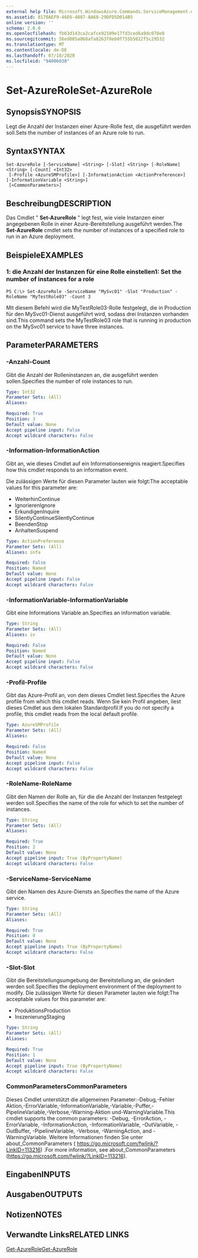 ```yaml
---
external help file: Microsoft.WindowsAzure.Commands.ServiceManagement.dll-Help.xml
ms.assetid: 8170AEF9-46E6-4087-8A68-29DFD5D014B5
online version: ''
schema: 2.0.0
ms.openlocfilehash: fb63d143ca2cafce92109e17fd3ced6a9dc070e8
ms.sourcegitcommit: 56ed085a868afa8263f8eb0f755b5822f5c29532
ms.translationtype: MT
ms.contentlocale: de-DE
ms.lasthandoff: 07/18/2020
ms.locfileid: "94006030"
---
```

# <span data-ttu-id="c7301-101">Set-AzureRole</span><span class="sxs-lookup"><span data-stu-id="c7301-101">Set-AzureRole</span></span>

## <span data-ttu-id="c7301-102">Synopsis</span><span class="sxs-lookup"><span data-stu-id="c7301-102">SYNOPSIS</span></span>
<span data-ttu-id="c7301-103">Legt die Anzahl der Instanzen einer Azure-Rolle fest, die ausgeführt werden soll.</span><span class="sxs-lookup"><span data-stu-id="c7301-103">Sets the number of instances of an Azure role to run.</span></span>

## <span data-ttu-id="c7301-104">Syntax</span><span class="sxs-lookup"><span data-stu-id="c7301-104">SYNTAX</span></span>

```
Set-AzureRole [-ServiceName] <String> [-Slot] <String> [-RoleName] <String> [-Count] <Int32>
 [-Profile <AzureSMProfile>] [-InformationAction <ActionPreference>] [-InformationVariable <String>]
 [<CommonParameters>]
```

## <span data-ttu-id="c7301-105">Beschreibung</span><span class="sxs-lookup"><span data-stu-id="c7301-105">DESCRIPTION</span></span>
<span data-ttu-id="c7301-106">Das Cmdlet " **Set-AzureRole** " legt fest, wie viele Instanzen einer angegebenen Rolle in einer Azure-Bereitstellung ausgeführt werden.</span><span class="sxs-lookup"><span data-stu-id="c7301-106">The **Set-AzureRole** cmdlet sets the number of instances of a specified role to run in an Azure deployment.</span></span>

## <span data-ttu-id="c7301-107">Beispiele</span><span class="sxs-lookup"><span data-stu-id="c7301-107">EXAMPLES</span></span>

### <span data-ttu-id="c7301-108">1: die Anzahl der Instanzen für eine Rolle einstellen</span><span class="sxs-lookup"><span data-stu-id="c7301-108">1: Set the number of instances for a role</span></span>
```
PS C:\> Set-AzureRole -ServiceName "MySvc01" -Slot "Production" -RoleName "MyTestRole03" -Count 3
```

<span data-ttu-id="c7301-109">Mit diesem Befehl wird die MyTestRole03-Rolle festgelegt, die in Production für den MySvc01-Dienst ausgeführt wird, sodass drei Instanzen vorhanden sind.</span><span class="sxs-lookup"><span data-stu-id="c7301-109">This command sets the MyTestRole03 role that is running in production on the MySvc01 service to have three instances.</span></span>

## <span data-ttu-id="c7301-110">Parameter</span><span class="sxs-lookup"><span data-stu-id="c7301-110">PARAMETERS</span></span>

### <span data-ttu-id="c7301-111">-Anzahl</span><span class="sxs-lookup"><span data-stu-id="c7301-111">-Count</span></span>
<span data-ttu-id="c7301-112">Gibt die Anzahl der Rolleninstanzen an, die ausgeführt werden sollen.</span><span class="sxs-lookup"><span data-stu-id="c7301-112">Specifies the number of role instances to run.</span></span>

```yaml
Type: Int32
Parameter Sets: (All)
Aliases: 

Required: True
Position: 3
Default value: None
Accept pipeline input: False
Accept wildcard characters: False
```

### <span data-ttu-id="c7301-113">-Information</span><span class="sxs-lookup"><span data-stu-id="c7301-113">-InformationAction</span></span>
<span data-ttu-id="c7301-114">Gibt an, wie dieses Cmdlet auf ein Informationsereignis reagiert.</span><span class="sxs-lookup"><span data-stu-id="c7301-114">Specifies how this cmdlet responds to an information event.</span></span>

<span data-ttu-id="c7301-115">Die zulässigen Werte für diesen Parameter lauten wie folgt:</span><span class="sxs-lookup"><span data-stu-id="c7301-115">The acceptable values for this parameter are:</span></span>

- <span data-ttu-id="c7301-116">Weiterhin</span><span class="sxs-lookup"><span data-stu-id="c7301-116">Continue</span></span>
- <span data-ttu-id="c7301-117">Ignorieren</span><span class="sxs-lookup"><span data-stu-id="c7301-117">Ignore</span></span>
- <span data-ttu-id="c7301-118">Erkundigen</span><span class="sxs-lookup"><span data-stu-id="c7301-118">Inquire</span></span>
- <span data-ttu-id="c7301-119">SilentlyContinue</span><span class="sxs-lookup"><span data-stu-id="c7301-119">SilentlyContinue</span></span>
- <span data-ttu-id="c7301-120">Beenden</span><span class="sxs-lookup"><span data-stu-id="c7301-120">Stop</span></span>
- <span data-ttu-id="c7301-121">Anhalten</span><span class="sxs-lookup"><span data-stu-id="c7301-121">Suspend</span></span>

```yaml
Type: ActionPreference
Parameter Sets: (All)
Aliases: infa

Required: False
Position: Named
Default value: None
Accept pipeline input: False
Accept wildcard characters: False
```

### <span data-ttu-id="c7301-122">-InformationVariable</span><span class="sxs-lookup"><span data-stu-id="c7301-122">-InformationVariable</span></span>
<span data-ttu-id="c7301-123">Gibt eine Informations Variable an.</span><span class="sxs-lookup"><span data-stu-id="c7301-123">Specifies an information variable.</span></span>

```yaml
Type: String
Parameter Sets: (All)
Aliases: iv

Required: False
Position: Named
Default value: None
Accept pipeline input: False
Accept wildcard characters: False
```

### <span data-ttu-id="c7301-124">-Profil</span><span class="sxs-lookup"><span data-stu-id="c7301-124">-Profile</span></span>
<span data-ttu-id="c7301-125">Gibt das Azure-Profil an, von dem dieses Cmdlet liest.</span><span class="sxs-lookup"><span data-stu-id="c7301-125">Specifies the Azure profile from which this cmdlet reads.</span></span>
<span data-ttu-id="c7301-126">Wenn Sie kein Profil angeben, liest dieses Cmdlet aus dem lokalen Standardprofil.</span><span class="sxs-lookup"><span data-stu-id="c7301-126">If you do not specify a profile, this cmdlet reads from the local default profile.</span></span>

```yaml
Type: AzureSMProfile
Parameter Sets: (All)
Aliases: 

Required: False
Position: Named
Default value: None
Accept pipeline input: False
Accept wildcard characters: False
```

### <span data-ttu-id="c7301-127">-RoleName</span><span class="sxs-lookup"><span data-stu-id="c7301-127">-RoleName</span></span>
<span data-ttu-id="c7301-128">Gibt den Namen der Rolle an, für die die Anzahl der Instanzen festgelegt werden soll.</span><span class="sxs-lookup"><span data-stu-id="c7301-128">Specifies the name of the role for which to set the number of instances.</span></span>

```yaml
Type: String
Parameter Sets: (All)
Aliases: 

Required: True
Position: 2
Default value: None
Accept pipeline input: True (ByPropertyName)
Accept wildcard characters: False
```

### <span data-ttu-id="c7301-129">-ServiceName</span><span class="sxs-lookup"><span data-stu-id="c7301-129">-ServiceName</span></span>
<span data-ttu-id="c7301-130">Gibt den Namen des Azure-Diensts an.</span><span class="sxs-lookup"><span data-stu-id="c7301-130">Specifies the name of the Azure service.</span></span>

```yaml
Type: String
Parameter Sets: (All)
Aliases: 

Required: True
Position: 0
Default value: None
Accept pipeline input: True (ByPropertyName)
Accept wildcard characters: False
```

### <span data-ttu-id="c7301-131">-Slot</span><span class="sxs-lookup"><span data-stu-id="c7301-131">-Slot</span></span>
<span data-ttu-id="c7301-132">Gibt die Bereitstellungsumgebung der Bereitstellung an, die geändert werden soll.</span><span class="sxs-lookup"><span data-stu-id="c7301-132">Specifies the deployment environment of the deployment to modify.</span></span>
<span data-ttu-id="c7301-133">Die zulässigen Werte für diesen Parameter lauten wie folgt:</span><span class="sxs-lookup"><span data-stu-id="c7301-133">The acceptable values for this parameter are:</span></span>

- <span data-ttu-id="c7301-134">Produktions</span><span class="sxs-lookup"><span data-stu-id="c7301-134">Production</span></span>
- <span data-ttu-id="c7301-135">Inszenierung</span><span class="sxs-lookup"><span data-stu-id="c7301-135">Staging</span></span>

```yaml
Type: String
Parameter Sets: (All)
Aliases: 

Required: True
Position: 1
Default value: None
Accept pipeline input: True (ByPropertyName)
Accept wildcard characters: False
```

### <span data-ttu-id="c7301-136">CommonParameters</span><span class="sxs-lookup"><span data-stu-id="c7301-136">CommonParameters</span></span>
<span data-ttu-id="c7301-137">Dieses Cmdlet unterstützt die allgemeinen Parameter:-Debug,-Fehler Aktion,-ErrorVariable,-InformationVariable,-Variable,-Puffer,-PipelineVariable,-Verbose,-Warning-Aktion und-WarningVariable.</span><span class="sxs-lookup"><span data-stu-id="c7301-137">This cmdlet supports the common parameters: -Debug, -ErrorAction, -ErrorVariable, -InformationAction, -InformationVariable, -OutVariable, -OutBuffer, -PipelineVariable, -Verbose, -WarningAction, and -WarningVariable.</span></span> <span data-ttu-id="c7301-138">Weitere Informationen finden Sie unter about_CommonParameters ( https://go.microsoft.com/fwlink/?LinkID=113216) .</span><span class="sxs-lookup"><span data-stu-id="c7301-138">For more information, see about_CommonParameters (https://go.microsoft.com/fwlink/?LinkID=113216).</span></span>

## <span data-ttu-id="c7301-139">Eingaben</span><span class="sxs-lookup"><span data-stu-id="c7301-139">INPUTS</span></span>

## <span data-ttu-id="c7301-140">Ausgaben</span><span class="sxs-lookup"><span data-stu-id="c7301-140">OUTPUTS</span></span>

## <span data-ttu-id="c7301-141">Notizen</span><span class="sxs-lookup"><span data-stu-id="c7301-141">NOTES</span></span>

## <span data-ttu-id="c7301-142">Verwandte Links</span><span class="sxs-lookup"><span data-stu-id="c7301-142">RELATED LINKS</span></span>

[<span data-ttu-id="c7301-143">Get-AzureRole</span><span class="sxs-lookup"><span data-stu-id="c7301-143">Get-AzureRole</span></span>](./Get-AzureRole.md)



